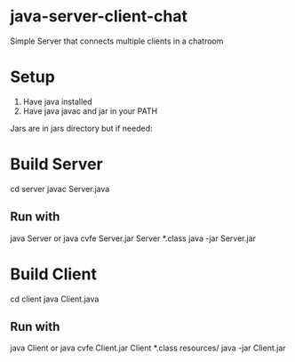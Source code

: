 java-server-client-chat
=======================

Simple Server that connects multiple clients in a chatroom

Setup
=====

1. Have java installed
2. Have java javac and jar in your PATH

Jars are in jars directory but if needed:

Build Server
============

  cd server
  javac Server.java

Run with  
--------

  java Server
or
  java cvfe Server.jar Server *.class
  java -jar Server.jar
  
Build Client
============

  cd client
  java Client.java
  
Run with
--------

  java Client
or
  java cvfe Client.jar Client *.class resources/
  java -jar Client.jar
